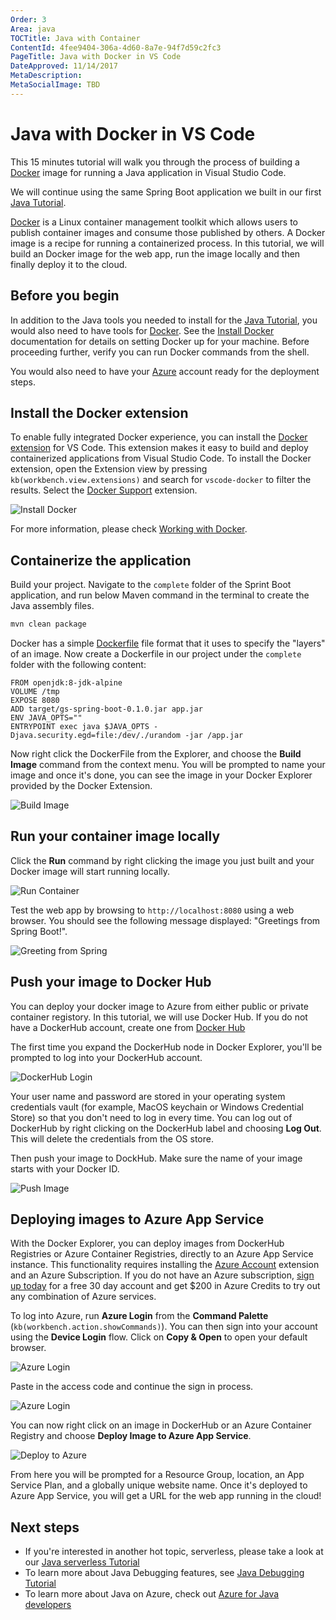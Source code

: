 ```yaml
---
Order: 3
Area: java
TOCTitle: Java with Container
ContentId: 4fee9404-306a-4d60-8a7e-94f7d59c2fc3
PageTitle: Java with Docker in VS Code
DateApproved: 11/14/2017
MetaDescription:
MetaSocialImage: TBD
---
```

# Java with Docker in VS Code

This 15 minutes tutorial will walk you through the process of building a [Docker](https://docker.com/) image for running a Java application in Visual Studio Code.

We will continue using the same Spring Boot application we built in our first [Java Tutorial](/docs/java/java-tutorial.md).

[Docker](https://docker.com/) is a Linux container management toolkit which allows users to publish container images and consume those published by others. A Docker image is a recipe for running a containerized process. In this tutorial, we will build an Docker image for the web app, run the image locally and then finally deploy it to the cloud.

## Before you begin

In addition to the Java tools you needed to install for the [Java Tutorial](/docs/java/java-tutorial.md), you would also need to have tools for [Docker](https://docker.com/). See the [Install Docker](https://docs.docker.com/installation/#installation) documentation for details on setting Docker up for your machine. Before proceeding further, verify you can run Docker commands from the shell.

You would also need to have your [Azure](http://www.azure.com) account ready for the deployment steps.

## Install the Docker extension

To enable fully integrated Docker experience, you can install the [Docker extension](https://github.com/Microsoft/vscode-docker) for VS Code. This extension makes it easy to build and deploy containerized applications from Visual Studio Code. To install the Docker extension, open the Extension view by pressing `kb(workbench.view.extensions)` and search for `vscode-docker` to filter the results. Select the [Docker Support](https://marketplace.visualstudio.com/items?itemName=PeterJausovec.vscode-docker) extension.

![Install Docker](images/java-container/install-docker.png)

For more information, please check [Working with Docker](/docs/language/dockerfile.md).

## Containerize the application

Build your project. Navigate to the `complete` folder of the Sprint Boot application, and run below Maven command in the terminal to create the Java assembly files.

```bash
mvn clean package
```

Docker has a simple [Dockerfile](https://docs.docker.com/reference/builder/) file format that it uses to specify the "layers" of an image. Now create a Dockerfile in our project under the `complete` folder with the following content:

```docker
FROM openjdk:8-jdk-alpine
VOLUME /tmp
EXPOSE 8080
ADD target/gs-spring-boot-0.1.0.jar app.jar
ENV JAVA_OPTS=""
ENTRYPOINT exec java $JAVA_OPTS -Djava.security.egd=file:/dev/./urandom -jar /app.jar
```

Now right click the DockerFile from the Explorer, and choose the **Build Image** command from the context menu. You will be prompted to name your image and once it's done, you can see the image in your Docker Explorer provided by the Docker Extension.

![Build Image](images/java-container/build-image.png)

## Run your container image locally

Click the **Run** command by right clicking the image you just built and your Docker image will start running locally.

![Run Container](images/java-container/docker-run.png)

Test the web app by browsing to `http://localhost:8080` using a web browser. You should see the following message displayed: "Greetings from Spring Boot!".

![Greeting from Spring](images/java-tutorial/greeting-from-spring.png)

## Push your image to Docker Hub

You can deploy your docker image to Azure from either public or private container registory. In this tutorial, we will use Docker Hub. If you do not have a DockerHub account, create one from [Docker Hub](https://hub.docker.com/)

The first time you expand the DockerHub node in Docker Explorer, you'll be prompted to log into your DockerHub account.

![DockerHub Login](images/java-container/docker-hub-login.gif)

Your user name and password are stored in your operating system credentials vault (for example, MacOS keychain or Windows Credential Store) so that you don't need to log in every time. You can log out of DockerHub by right clicking on the DockerHub label and choosing **Log Out**. This will delete the credentials from the OS store.

Then push your image to DockHub. Make sure the name of your image starts with your Docker ID.

![Push Image](images/java-container/docker-push.png)

## Deploying images to Azure App Service

With the Docker Explorer, you can deploy images from DockerHub Registries or Azure Container Registries, directly to an Azure App Service instance. This functionality requires installing the [Azure Account](https://marketplace.visualstudio.com/items?itemName=ms-vscode.azure-account) extension and an Azure Subscription. If you do not have an Azure subscription, [sign up today](https://azure.microsoft.com//free/?b=16.48) for a free 30 day account and get $200 in Azure Credits to try out any combination of Azure services.

To log into Azure, run **Azure Login** from the **Command Palette** (`kb(workbench.action.showCommands)`). You can then sign into your account using the **Device Login** flow. Click on **Copy & Open** to open your default browser.

![Azure Login](images/java-container/device-login.png)

Paste in the access code and continue the sign in process.

![Azure Login](images/java-container/device-login2.png)

You can now right click on an image in DockerHub or an Azure Container Registry and choose **Deploy Image to Azure App Service**.

![Deploy to Azure](images/java-container/deploy-to-azure.png)

From here you will be prompted for a Resource Group, location, an App Service Plan, and a globally unique website name. Once it's deployed to Azure App Service, you will get a URL for the web app running in the cloud!

## Next steps

* If you're interested in another hot topic, serverless, please take a look at our [Java serverless Tutorial](/docs/java/java-serverless.md)
* To learn more about Java Debugging features, see [Java Debugging Tutorial](/docs/java/java-debugging.md)
* To learn more about Java on Azure, check out [Azure for Java developers](https://docs.microsoft.com//java/azure/)
